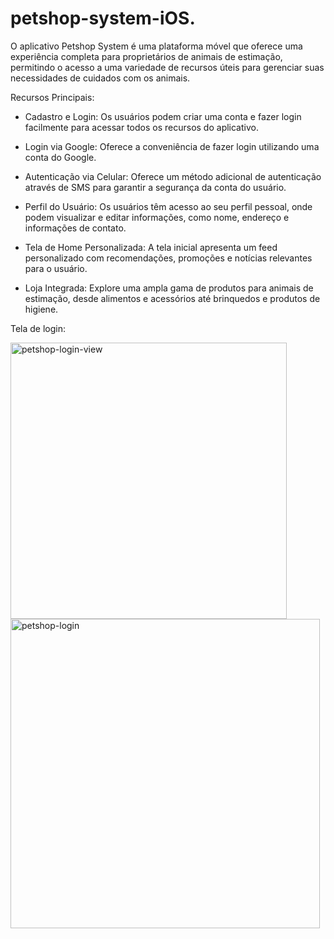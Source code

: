 # petshop-system-iOS.

O aplicativo Petshop System é uma plataforma móvel que oferece uma experiência completa para proprietários de animais de estimação, permitindo o acesso a uma variedade de recursos úteis para gerenciar suas necessidades de cuidados com os animais.

Recursos Principais:

- Cadastro e Login: Os usuários podem criar uma conta e fazer login facilmente para acessar todos os recursos do aplicativo.

- Login via Google: Oferece a conveniência de fazer login utilizando uma conta do Google.

- Autenticação via Celular: Oferece um método adicional de autenticação através de SMS para garantir a segurança da conta do usuário.

- Perfil do Usuário: Os usuários têm acesso ao seu perfil pessoal, onde podem visualizar e editar informações, como nome, endereço e informações de contato.
  
- Tela de Home Personalizada: A tela inicial apresenta um feed personalizado com recomendações, promoções e notícias relevantes para o usuário.

- Loja Integrada: Explore uma ampla gama de produtos para animais de estimação, desde alimentos e acessórios até brinquedos e produtos de higiene.

Tela de login:

<img width="442" alt="petshop-login-view" src="https://github.com/petshop-system/petshop-system-ios/assets/75784609/8af89e91-da05-4e26-af9d-8377ea7938ec">

<img width="495" alt="petshop-login" src="https://github.com/petshop-system/petshop-system-ios/assets/75784609/db9b3d67-2101-4c59-9c83-b5d85494fa60">
